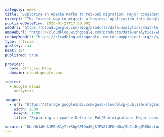 ```yaml
---
category: news
title: "Exploring an Apache Kafka to Pub/Sub migration: Major considerations"
excerpt: "The fastest way to migrate a business application into Google Cloud is to use the lift and shift strategy—and part of that transition is migrating any OSS, or third-party services that the application uses. But sometimes it can be more efficient and beneficial to leverage Google Cloud services instead. One"
publishedDateTime: 2020-01-27T17:00:00Z
webUrl: "https://cloud.google.com/blog/products/data-analytics/what-to-consider-in-an-apache-kafka-to-pubsub-migration/"
ampWebUrl: "https://cloudblog.withgoogle.com/products/data-analytics/what-to-consider-in-an-apache-kafka-to-pubsub-migration/amp/"
cdnAmpWebUrl: "https://cloudblog-withgoogle-com.cdn.ampproject.org/c/s/cloudblog.withgoogle.com/products/data-analytics/what-to-consider-in-an-apache-kafka-to-pubsub-migration/amp/"
type: article
quality: 134
heat: 134
published: true

provider:
  name: Official Blog
  domain: cloud.google.com

topics:
  - Google Cloud
  - Analytics

images:
  - url: "https://storage.googleapis.com/gweb-cloudblog-publish/original_images/kafka_PubSub_2.jpg"
    width: 2880
    height: 1200
    title: "Exploring an Apache Kafka to Pub/Sub migration: Major considerations"

secured: "UbnHh1aHhAJERaS3y7t+ShpGPIOu46jkIRW8tUFKhK0x/SbCiJHqM98Ddztugdgf9wc+MIpToUrG3dWlDI1BjlwOT/nswz+8oOptJdUS3XHiGhOkyUslJFi14q55ONhVXzQ8zoKF6suDVBXDfUGMpZmPggoCPHdju2h2pg72rwZO4omqzNJp0M136kBD3FT41Wdb6vhXrN6QgIYM8HmlCUkaunUn6Sm0hzuUG6xmlGv14KxG/tCNyEqPTEJIJzu1mhbTSNFvmV55McmXX6d4cwb1dX1oMp1GFfARLdRmXBGXqOuuXayVnAo7lGvVuhSPu2/Pa0jXHGaM1iLUPttUnA==;DzTccuFm0yM7HYbJBbqPdg=="
---
```


